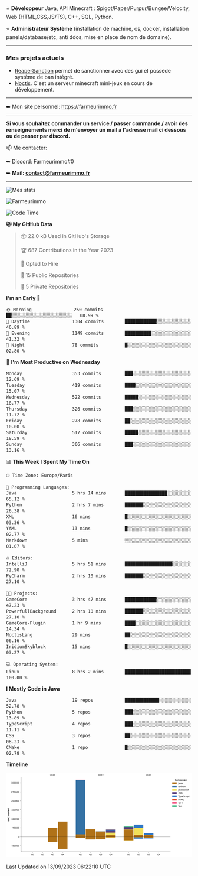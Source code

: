 ⭐ **Développeur** Java, API Minecraft : Spigot/Paper/Purpur/Bungee/Velocity, Web (HTML,CSS,JS/TS), C++, SQL, Python.

⭐ **Administrateur Système** (installation de machine, os, docker, installation panels/database/etc, anti ddos, mise en place de nom de domaine).

---

### Mes projets actuels
- [ReaperSanction](https://www.spigotmc.org/resources/reapersanction.89580/) permet de sanctionner avec des gui et possède système de ban intégré.
- [Noctis](https://discord.gg/ydRurvUJ8U). C'est un serveur minecraft mini-jeux en cours de développement.

---

➥ Mon site personnel: https://farmeurimmo.fr

---

**Si vous souhaitez commander un service / passer commande / avoir des renseignements merci de m'envoyer un mail à l'adresse mail ci dessous ou de passer par discord.**

📫 Me contacter:
 
   ➥ Discord: Farmeurimmo#0
   
   ➥ **Mail: contact@farmeurimmo.fr**

---

![Mes stats](https://github-readme-stats.farmeurimmo.fr/api?username=Farmeurimmo&count_private=true&show_icons=true&theme=radical)

<img src="https://komarev.com/ghpvc/?username=Farmeurimmo" alt="Farmeurimmo" />

<!--START_SECTION:waka-->
![Code Time](http://img.shields.io/badge/Code%20Time-914%20hrs%2011%20mins-blue)

**🐱 My GitHub Data** 

> 📦 22.0 kB Used in GitHub's Storage 
 > 
> 🏆 687 Contributions in the Year 2023
 > 
> 💼 Opted to Hire
 > 
> 📜 15 Public Repositories 
 > 
> 🔑 5 Private Repositories 
 > 
**I'm an Early 🐤** 

```text
🌞 Morning                250 commits         ██░░░░░░░░░░░░░░░░░░░░░░░   08.99 % 
🌆 Daytime                1304 commits        ████████████░░░░░░░░░░░░░   46.89 % 
🌃 Evening                1149 commits        ██████████░░░░░░░░░░░░░░░   41.32 % 
🌙 Night                  78 commits          █░░░░░░░░░░░░░░░░░░░░░░░░   02.80 % 
```
📅 **I'm Most Productive on Wednesday** 

```text
Monday                   353 commits         ███░░░░░░░░░░░░░░░░░░░░░░   12.69 % 
Tuesday                  419 commits         ████░░░░░░░░░░░░░░░░░░░░░   15.07 % 
Wednesday                522 commits         █████░░░░░░░░░░░░░░░░░░░░   18.77 % 
Thursday                 326 commits         ███░░░░░░░░░░░░░░░░░░░░░░   11.72 % 
Friday                   278 commits         ██░░░░░░░░░░░░░░░░░░░░░░░   10.00 % 
Saturday                 517 commits         █████░░░░░░░░░░░░░░░░░░░░   18.59 % 
Sunday                   366 commits         ███░░░░░░░░░░░░░░░░░░░░░░   13.16 % 
```


📊 **This Week I Spent My Time On** 

```text
🕑︎ Time Zone: Europe/Paris

💬 Programming Languages: 
Java                     5 hrs 14 mins       ████████████████░░░░░░░░░   65.12 % 
Python                   2 hrs 7 mins        ███████░░░░░░░░░░░░░░░░░░   26.38 % 
XML                      16 mins             █░░░░░░░░░░░░░░░░░░░░░░░░   03.36 % 
YAML                     13 mins             █░░░░░░░░░░░░░░░░░░░░░░░░   02.77 % 
Markdown                 5 mins              ░░░░░░░░░░░░░░░░░░░░░░░░░   01.07 % 

🔥 Editors: 
IntelliJ                 5 hrs 51 mins       ██████████████████░░░░░░░   72.90 % 
PyCharm                  2 hrs 10 mins       ███████░░░░░░░░░░░░░░░░░░   27.10 % 

🐱‍💻 Projects: 
GameCore                 3 hrs 47 mins       ████████████░░░░░░░░░░░░░   47.23 % 
PowerfullBackground      2 hrs 10 mins       ███████░░░░░░░░░░░░░░░░░░   27.10 % 
GameCore-Plugin          1 hr 9 mins         ████░░░░░░░░░░░░░░░░░░░░░   14.34 % 
NoctisLang               29 mins             ██░░░░░░░░░░░░░░░░░░░░░░░   06.16 % 
IridiumSkyblock          15 mins             █░░░░░░░░░░░░░░░░░░░░░░░░   03.27 % 

💻 Operating System: 
Linux                    8 hrs 2 mins        █████████████████████████   100.00 % 
```

**I Mostly Code in Java** 

```text
Java                     19 repos            █████████████░░░░░░░░░░░░   52.78 % 
Python                   5 repos             ███░░░░░░░░░░░░░░░░░░░░░░   13.89 % 
TypeScript               4 repos             ███░░░░░░░░░░░░░░░░░░░░░░   11.11 % 
CSS                      3 repos             ██░░░░░░░░░░░░░░░░░░░░░░░   08.33 % 
CMake                    1 repo              █░░░░░░░░░░░░░░░░░░░░░░░░   02.78 % 
```



**Timeline**

![Lines of Code chart](https://raw.githubusercontent.com/Farmeurimmo/Farmeurimmo/main/assets/bar_graph.png)


 Last Updated on 13/09/2023 06:22:10 UTC
<!--END_SECTION:waka-->
